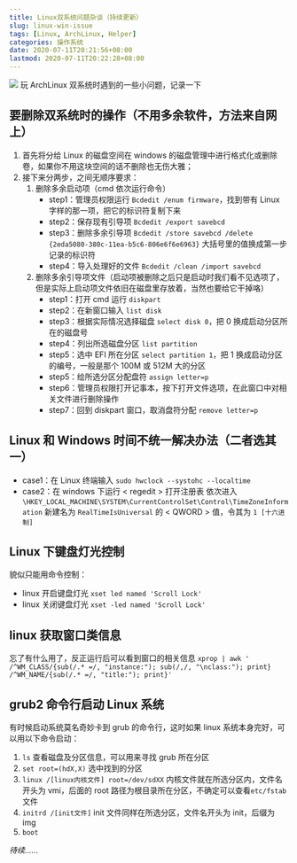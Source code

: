 ```yaml
---
title: Linux双系统问题杂谈（持续更新）
slug: linux-win-issue
tags: [Linux, ArchLinux, Helper]
categories: 操作系统
date: 2020-07-11T20:21:56+08:00
lastmod: 2020-07-11T20:22:28+08:00
---
```


![](https://cdn.jsdelivr.net/gh/hotsnow-sean/image-host/img/20200707211141.png)
玩 ArchLinux 双系统时遇到的一些小问题，记录一下

<!--more-->

## 要删除双系统时的操作（不用多余软件，方法来自网上）

1. 首先将分给 Linux 的磁盘空间在 windows 的磁盘管理中进行格式化或删除卷，如果你不用这块空间的话不删除也无伤大雅；
2. 接下来分两步，之间无顺序要求：
   1. 删除多余启动项（cmd 依次运行命令）
      - step1：管理员权限运行 `Bcdedit /enum firmware`，找到带有 Linux 字样的那一项，把它的标识符复制下来
      - step2：保存现有引导项 `Bcdedit /export savebcd`
      - step3：删除多余引导项 `Bcdedit /store savebcd /delete {2eda5080-380c-11ea-b5c6-806e6f6e6963}` 大括号里的值换成第一步记录的标识符
      - step4：导入处理好的文件 `Bcdedit /clean /import savebcd`
   2. 删除多余引导项文件（启动项被删除之后只是启动时我们看不见选项了，但是实际上启动项文件依旧在磁盘里存放着，当然也要给它干掉咯）
      - step1：打开 cmd 运行 `diskpart`
      - step2：在新窗口输入 `list disk`
      - step3：根据实际情况选择磁盘 `select disk 0`，把 0 换成启动分区所在的磁盘号
      - step4：列出所选磁盘分区 `list partition`
      - step5：选中 EFI 所在分区 `select partition 1`，把 1 换成启动分区的编号，一般是那个 100M 或 512M 大的分区
      - step5：给所选分区分配盘符 `assign letter=p`
      - step6：管理员权限打开记事本，按下打开文件选项，在此窗口中对相关文件进行删除操作
      - step7：回到 diskpart 窗口，取消盘符分配 `remove letter=p`

## Linux 和 Windows 时间不统一解决办法（二者选其一）

- case1：在 Linux 终端输入 `sudo hwclock --systohc --localtime`
- case2：在 windows 下运行 < regedit > 打开注册表
  依次进入 `\HKEY_LOCAL_MACHINE\SYSTEM\CurrentControlSet\Control\TimeZoneInformation`
  新建名为 `RealTimeIsUniversal` 的 < QWORD > 值，令其为 `1 [十六进制]`

## Linux 下键盘灯光控制

貌似只能用命令控制：

- linux 开启键盘灯光 `xset led named 'Scroll Lock'`
- linux 关闭键盘灯光 `xset -led named 'Scroll Lock'`

## linux 获取窗口类信息

忘了有什么用了，反正运行后可以看到窗口的相关信息
`xprop | awk ' /^WM_CLASS/{sub(/.* =/, "instance:"); sub(/,/, "\nclass:"); print} /^WM_NAME/{sub(/.* =/, "title:"); print}'`

## grub2 命令行启动 Linux 系统

有时候启动系统莫名奇妙卡到 grub 的命令行，这时如果 linux 系统本身完好，可以用以下命令启动：

1. `ls` 查看磁盘及分区信息，可以用来寻找 grub 所在分区
2. `set root=(hdX,X)` 选中找到的分区
3. `linux /[linux内核文件] root=/dev/sdXX` 内核文件就在所选分区内，文件名开头为 vmi，后面的 root 路径为根目录所在分区，不确定可以查看`etc/fstab`文件
4. `initrd /[init文件]` init 文件同样在所选分区，文件名开头为 init，后缀为 img
5. `boot`

_待续......_
